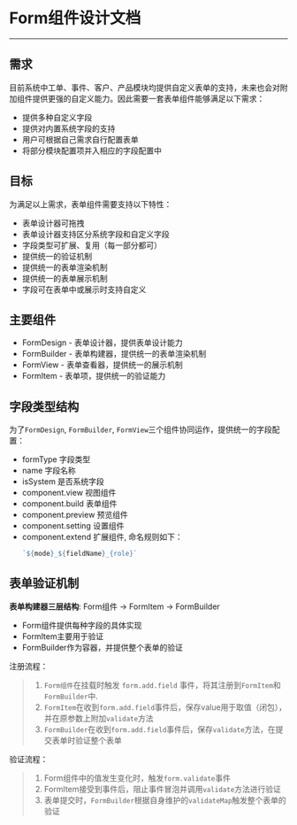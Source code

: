 # Form组件设计文档
---

## 需求
目前系统中工单、事件、客户、产品模块均提供自定义表单的支持，未来也会对附加组件提供更强的自定义能力。因此需要一套表单组件能够满足以下需求：
- 提供多种自定义字段
- 提供对内置系统字段的支持
- 用户可根据自己需求自行配置表单
- 将部分模块配置项并入相应的字段配置中

## 目标
为满足以上需求，表单组件需要支持以下特性：
- 表单设计器可拖拽
- 表单设计器支持区分系统字段和自定义字段
- 字段类型可扩展、复用（每一部分都可）
- 提供统一的验证机制
- 提供统一的表单渲染机制
- 提供统一的表单展示机制
- 字段可在表单中或展示时支持自定义

## 主要组件
- FormDesign - 表单设计器，提供表单设计能力
- FormBuilder - 表单构建器，提供统一的表单渲染机制
- FormView - 表单查看器，提供统一的展示机制
- FormItem - 表单项，提供统一的验证能力

## 字段类型结构
为了`FormDesign`, `FormBuilder`, `FormView`三个组件协同运作，提供统一的字段配置：

- formType            字段类型
- name                字段名称
- isSystem            是否系统字段
- component.view      视图组件
- component.build     表单组件
- component.preview   预览组件
- component.setting   设置组件
- component.extend    扩展组件, 命名规则如下：
  ```javascript
  `${mode}_${fieldName}_{role}`
  ```

## 表单验证机制

**表单构建器三层结构**: Form组件 -> FormItem -> FormBuilder
- Form组件提供每种字段的具体实现
- FormItem主要用于验证
- FormBuilder作为容器，并提供整个表单的验证 

注册流程：
> 1. `Form组件`在挂载时触发 `form.add.field` 事件，将其注册到`FormItem`和`FormBuilder`中.
> 2. `FormItem`在收到`form.add.field`事件后，保存value用于取值（闭包），并在原参数上附加`validate`方法
> 3. `FormBuilder`在收到`form.add.field`事件后，保存`validate`方法，在提交表单时验证整个表单

验证流程：
> 1. Form组件中的值发生变化时，触发`form.validate`事件
> 2. FormItem接受到事件后，阻止事件冒泡并调用`validate`方法进行验证
> 3. 表单提交时，`FormBuilder`根据自身维护的`validateMap`触发整个表单的验证
 